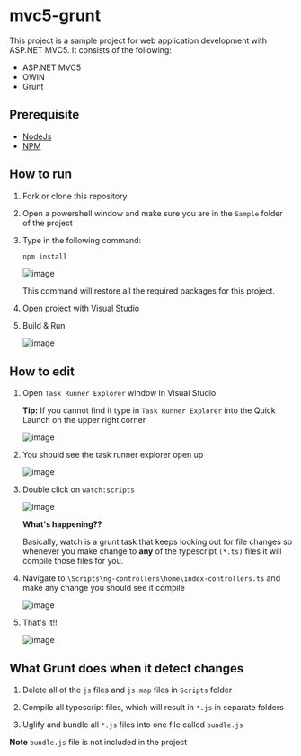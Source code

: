 # mvc5-grunt

This project is a sample project for web application development with ASP.NET MVC5.
It consists of the following:
- ASP.NET MVC5
- OWIN
- Grunt

## Prerequisite
- [NodeJs](https://nodejs.org/en/download/)
- [NPM](https://docs.npmjs.com/getting-started/installing-node)

## How to run

1. Fork or clone this repository
2. Open a powershell window and make sure you are in the `Sample` folder of the project
3. Type in the following command: 
    ```powershell
    npm install
    ```
    ![image](https://cloud.githubusercontent.com/assets/9193983/22563178/1a677a20-e9b2-11e6-8711-4a02d1ad6355.png)

    This command will restore all the required packages for this project.
4. Open project with Visual Studio
5. Build & Run
    
    ![image](https://cloud.githubusercontent.com/assets/9193983/22563681/3a4c24c4-e9b4-11e6-8d32-8fc19c74c289.png)

## How to edit
1. Open `Task Runner Explorer` window in Visual Studio

    **Tip:** If you cannot find it type in `Task Runner Explorer` into the Quick Launch on the upper right corner
    
    ![image](https://cloud.githubusercontent.com/assets/9193983/22564006/6715c57c-e9b5-11e6-960f-5ef53f7442b3.png)

2. You should see the task runner explorer open up

    ![image](https://cloud.githubusercontent.com/assets/9193983/22564086/afbe5a6e-e9b5-11e6-8107-7f06493b6d78.png)

3. Double click on `watch:scripts`

    ![image](https://cloud.githubusercontent.com/assets/9193983/22564124/e5fc37a4-e9b5-11e6-9b7e-9aea988c9933.png)

    **What's happening??**
    
    Basically, watch is a grunt task that keeps looking out for file changes so whenever you make change to **any** of the typescript       `(*.ts)` files it will compile those files for you.

4. Navigate to `\Scripts\ng-controllers\home\index-controllers.ts` and make any change you should see it compile

    ![image](https://cloud.githubusercontent.com/assets/9193983/22564429/13df28c4-e9b7-11e6-9f3f-b8b842cf0d44.png)
    
5. That's it!!

    ![image](https://cloud.githubusercontent.com/assets/9193983/22564498/58898a32-e9b7-11e6-97bb-526715da2b88.png)


## What Grunt does when it detect changes

1. Delete all of the `js` files and `js.map` files in `Scripts` folder
    
2. Compile all typescript files, which will result in `*.js` in separate folders

3. Uglify and bundle all `*.js` files into one file called `bundle.js`

**Note** `bundle.js` file is not included in the project
